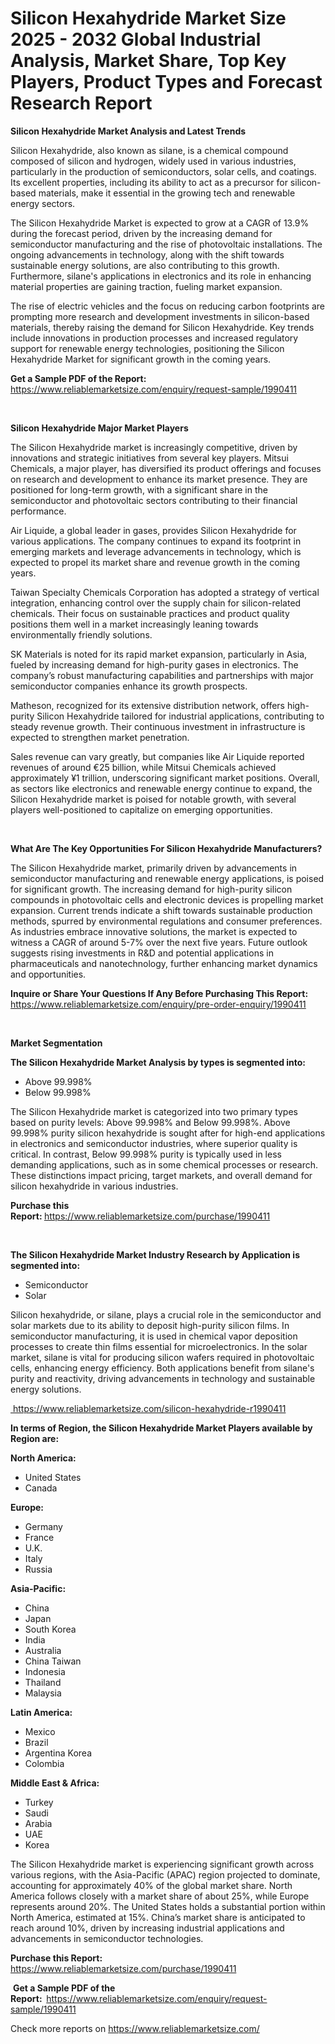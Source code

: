<p><h1>Silicon Hexahydride Market Size 2025 - 2032 Global Industrial Analysis, Market Share, Top Key Players, Product Types and Forecast Research Report</h1></p><p><strong>Silicon Hexahydride Market Analysis and Latest Trends</strong></p>
<p><p>Silicon Hexahydride, also known as silane, is a chemical compound composed of silicon and hydrogen, widely used in various industries, particularly in the production of semiconductors, solar cells, and coatings. Its excellent properties, including its ability to act as a precursor for silicon-based materials, make it essential in the growing tech and renewable energy sectors.</p><p>The Silicon Hexahydride Market is expected to grow at a CAGR of 13.9% during the forecast period, driven by the increasing demand for semiconductor manufacturing and the rise of photovoltaic installations. The ongoing advancements in technology, along with the shift towards sustainable energy solutions, are also contributing to this growth. Furthermore, silane's applications in electronics and its role in enhancing material properties are gaining traction, fueling market expansion.</p><p>The rise of electric vehicles and the focus on reducing carbon footprints are prompting more research and development investments in silicon-based materials, thereby raising the demand for Silicon Hexahydride. Key trends include innovations in production processes and increased regulatory support for renewable energy technologies, positioning the Silicon Hexahydride Market for significant growth in the coming years.</p></p>
<p><strong>Get a Sample PDF of the Report:&nbsp;</strong> <a href="https://www.reliablemarketsize.com/enquiry/request-sample/1990411?utm_campaign=1103&utm_medium=2&utm_source=Github&utm_content=ia&utm_term=05022025&utm_id=silicon-hexahydride">https://www.reliablemarketsize.com/enquiry/request-sample/1990411</a></p>
<p>&nbsp;</p>
<p><strong>Silicon Hexahydride Major Market Players</strong></p>
<p><p>The Silicon Hexahydride market is increasingly competitive, driven by innovations and strategic initiatives from several key players. Mitsui Chemicals, a major player, has diversified its product offerings and focuses on research and development to enhance its market presence. They are positioned for long-term growth, with a significant share in the semiconductor and photovoltaic sectors contributing to their financial performance.</p><p>Air Liquide, a global leader in gases, provides Silicon Hexahydride for various applications. The company continues to expand its footprint in emerging markets and leverage advancements in technology, which is expected to propel its market share and revenue growth in the coming years.</p><p>Taiwan Specialty Chemicals Corporation has adopted a strategy of vertical integration, enhancing control over the supply chain for silicon-related chemicals. Their focus on sustainable practices and product quality positions them well in a market increasingly leaning towards environmentally friendly solutions.</p><p>SK Materials is noted for its rapid market expansion, particularly in Asia, fueled by increasing demand for high-purity gases in electronics. The company’s robust manufacturing capabilities and partnerships with major semiconductor companies enhance its growth prospects.</p><p>Matheson, recognized for its extensive distribution network, offers high-purity Silicon Hexahydride tailored for industrial applications, contributing to steady revenue growth. Their continuous investment in infrastructure is expected to strengthen market penetration.</p><p>Sales revenue can vary greatly, but companies like Air Liquide reported revenues of around €25 billion, while Mitsui Chemicals achieved approximately ¥1 trillion, underscoring significant market positions. Overall, as sectors like electronics and renewable energy continue to expand, the Silicon Hexahydride market is poised for notable growth, with several players well-positioned to capitalize on emerging opportunities.</p></p>
<p>&nbsp;</p>
<p><strong>What Are The Key Opportunities For Silicon Hexahydride Manufacturers?</strong></p>
<p><p>The Silicon Hexahydride market, primarily driven by advancements in semiconductor manufacturing and renewable energy applications, is poised for significant growth. The increasing demand for high-purity silicon compounds in photovoltaic cells and electronic devices is propelling market expansion. Current trends indicate a shift towards sustainable production methods, spurred by environmental regulations and consumer preferences. As industries embrace innovative solutions, the market is expected to witness a CAGR of around 5-7% over the next five years. Future outlook suggests rising investments in R&D and potential applications in pharmaceuticals and nanotechnology, further enhancing market dynamics and opportunities.</p></p>
<p><strong>Inquire or Share Your Questions If Any Before Purchasing This Report:</strong> <a href="https://www.reliablemarketsize.com/enquiry/pre-order-enquiry/1990411?utm_campaign=1103&utm_medium=2&utm_source=Github&utm_content=ia&utm_term=05022025&utm_id=silicon-hexahydride">https://www.reliablemarketsize.com/enquiry/pre-order-enquiry/1990411</a></p>
<p>&nbsp;</p>
<p><strong>Market Segmentation</strong></p>
<p><strong>The Silicon Hexahydride Market Analysis by types is segmented into:</strong></p>
<p><ul><li>Above 99.998%</li><li>Below 99.998%</li></ul></p>
<p><p>The Silicon Hexahydride market is categorized into two primary types based on purity levels: Above 99.998% and Below 99.998%. Above 99.998% purity silicon hexahydride is sought after for high-end applications in electronics and semiconductor industries, where superior quality is critical. In contrast, Below 99.998% purity is typically used in less demanding applications, such as in some chemical processes or research. These distinctions impact pricing, target markets, and overall demand for silicon hexahydride in various industries.</p></p>
<p><strong>Purchase this Report:&nbsp;</strong><a href="https://www.reliablemarketsize.com/purchase/1990411?utm_campaign=1103&utm_medium=2&utm_source=Github&utm_content=ia&utm_term=05022025&utm_id=silicon-hexahydride">https://www.reliablemarketsize.com/purchase/1990411</a></p>
<p>&nbsp;</p>
<p><strong>The Silicon Hexahydride Market Industry Research by Application is segmented into:</strong></p>
<p><ul><li>Semiconductor</li><li>Solar</li></ul></p>
<p><p>Silicon hexahydride, or silane, plays a crucial role in the semiconductor and solar markets due to its ability to deposit high-purity silicon films. In semiconductor manufacturing, it is used in chemical vapor deposition processes to create thin films essential for microelectronics. In the solar market, silane is vital for producing silicon wafers required in photovoltaic cells, enhancing energy efficiency. Both applications benefit from silane's purity and reactivity, driving advancements in technology and sustainable energy solutions.</p></p>
<p><a href="https://www.reliablemarketsize.com/silicon-hexahydride-r1990411?utm_campaign=1103&utm_medium=2&utm_source=Github&utm_content=ia&utm_term=05022025&utm_id=silicon-hexahydride">&nbsp;https://www.reliablemarketsize.com/silicon-hexahydride-r1990411</a></p>
<p><strong>In terms of Region, the Silicon Hexahydride Market Players available by Region are:</strong></p>
<p>
    <p> <strong> North America: </strong>
        <ul>
            <li>United States</li>
            <li>Canada</li>
        </ul>
        </p> 
    <p> <strong> Europe: </strong>
        <ul>
            <li>Germany</li>
            <li>France</li>
            <li>U.K.</li>
            <li>Italy</li>
            <li>Russia</li>
        </ul>
        </p> 
    <p> <strong> Asia-Pacific: </strong>
        <ul>
            <li>China</li>
            <li>Japan</li>
            <li>South Korea</li>
            <li>India</li>
            <li>Australia</li>
            <li>China Taiwan</li>
            <li>Indonesia</li>
            <li>Thailand</li>
            <li>Malaysia</li>
        </ul>
        </p> 
    <p> <strong> Latin America: </strong>
        <ul>
            <li>Mexico</li>
            <li>Brazil</li>
            <li>Argentina Korea</li>
            <li>Colombia</li>
        </ul>
        </p> 
    <p> <strong> Middle East & Africa: </strong>
        <ul>
            <li>Turkey</li>
            <li>Saudi</li>
            <li>Arabia</li>
            <li>UAE</li>
            <li>Korea</li>
        </ul>
    </p>
    </p>
<p><p>The Silicon Hexahydride market is experiencing significant growth across various regions, with the Asia-Pacific (APAC) region projected to dominate, accounting for approximately 40% of the global market share. North America follows closely with a market share of about 25%, while Europe represents around 20%. The United States holds a substantial portion within North America, estimated at 15%. China’s market share is anticipated to reach around 10%, driven by increasing industrial applications and advancements in semiconductor technologies.</p></p>
<p><strong>Purchase this Report: </strong><a href="https://www.reliablemarketsize.com/purchase/1990411?utm_campaign=1103&utm_medium=2&utm_source=Github&utm_content=ia&utm_term=05022025&utm_id=silicon-hexahydride">https://www.reliablemarketsize.com/purchase/1990411</a></p>
<p>&nbsp;<strong>Get a Sample PDF of the Report:&nbsp;&nbsp;</strong><a href="https://www.reliablemarketsize.com/enquiry/request-sample/1990411?utm_campaign=1103&utm_medium=2&utm_source=Github&utm_content=ia&utm_term=05022025&utm_id=silicon-hexahydride">https://www.reliablemarketsize.com/enquiry/request-sample/1990411</a></p>
<p><strong></strong></p>
<p>Check more reports on <a href="https://www.reliablemarketsize.com/?utm_campaign=1103&utm_medium=2&utm_source=Github&utm_content=ia&utm_term=05022025&utm_id=silicon-hexahydride">https://www.reliablemarketsize.com/</a></p>